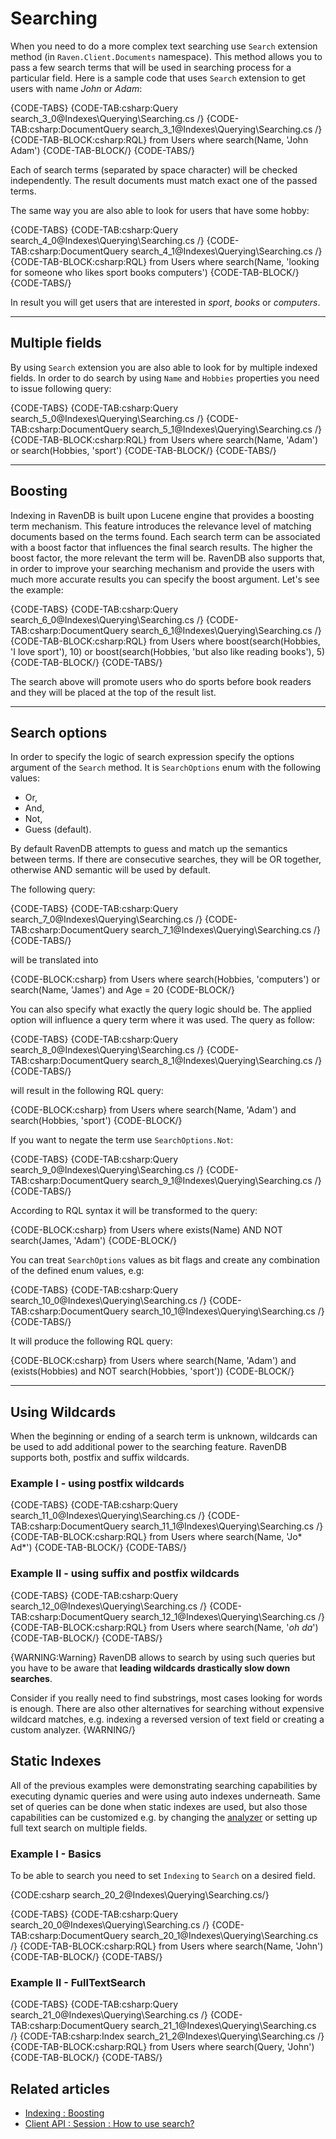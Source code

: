 ﻿# Searching

When you need to do a more complex text searching use `Search` extension method (in `Raven.Client.Documents` namespace). This method allows you to pass a few search terms that will be used in searching process for a particular field. Here is a sample code
that uses `Search` extension to get users with name *John* or *Adam*:

{CODE-TABS}
{CODE-TAB:csharp:Query search_3_0@Indexes\Querying\Searching.cs /}
{CODE-TAB:csharp:DocumentQuery search_3_1@Indexes\Querying\Searching.cs /}
{CODE-TAB-BLOCK:csharp:RQL}
from Users
where search(Name, 'John Adam')
{CODE-TAB-BLOCK/}
{CODE-TABS/}

Each of search terms (separated by space character) will be checked independently. The result documents must match exact one of the passed terms.

The same way you are also able to look for users that have some hobby:

{CODE-TABS}
{CODE-TAB:csharp:Query search_4_0@Indexes\Querying\Searching.cs /}
{CODE-TAB:csharp:DocumentQuery search_4_1@Indexes\Querying\Searching.cs /}
{CODE-TAB-BLOCK:csharp:RQL}
from Users
where search(Name, 'looking for someone who likes sport books computers')
{CODE-TAB-BLOCK/}
{CODE-TABS/}

In result you will get users that are interested in *sport*, *books* or *computers*.

<hr />

## Multiple fields

By using `Search` extension you are also able to look for by multiple indexed fields. In order to do search by using `Name` and `Hobbies` properties you need to issue following query:

{CODE-TABS}
{CODE-TAB:csharp:Query search_5_0@Indexes\Querying\Searching.cs /}
{CODE-TAB:csharp:DocumentQuery search_5_1@Indexes\Querying\Searching.cs /}
{CODE-TAB-BLOCK:csharp:RQL}
from Users
where search(Name, 'Adam') or search(Hobbies, 'sport')
{CODE-TAB-BLOCK/}
{CODE-TABS/}

<hr />

## Boosting

Indexing in RavenDB is built upon Lucene engine that provides a boosting term mechanism. This feature introduces the relevance level of matching documents based on the terms found. 
Each search term can be associated with a boost factor that influences the final search results. The higher the boost factor, the more relevant the term will be. 
RavenDB also supports that, in order to improve your searching mechanism and provide the users with much more accurate results you can specify the boost argument. Let's see the example:

{CODE-TABS}
{CODE-TAB:csharp:Query search_6_0@Indexes\Querying\Searching.cs /}
{CODE-TAB:csharp:DocumentQuery search_6_1@Indexes\Querying\Searching.cs /}
{CODE-TAB-BLOCK:csharp:RQL}
from Users
where boost(search(Hobbies, 'I love sport'), 10) or boost(search(Hobbies, 'but also like reading books'), 5)
{CODE-TAB-BLOCK/}
{CODE-TABS/}

The search above will promote users who do sports before book readers and they will be placed at the top of the result list.

<hr />

## Search options

In order to specify the logic of search expression specify the options argument of the `Search` method. It is `SearchOptions` enum with the following values:

* Or,
* And,
* Not,
* Guess (default).

By default RavenDB attempts to guess and match up the semantics between terms. If there are consecutive searches, they will be OR together, otherwise AND semantic will be used by default.

The following query:

{CODE-TABS}
{CODE-TAB:csharp:Query search_7_0@Indexes\Querying\Searching.cs /}
{CODE-TAB:csharp:DocumentQuery search_7_1@Indexes\Querying\Searching.cs /}
{CODE-TABS/}

will be translated into

{CODE-BLOCK:csharp}
from Users
where search(Hobbies, 'computers') or search(Name, 'James') and Age = 20
{CODE-BLOCK/}

You can also specify what exactly the query logic should be. The applied option will influence a query term where it was used. The query as follow:

{CODE-TABS}
{CODE-TAB:csharp:Query search_8_0@Indexes\Querying\Searching.cs /}
{CODE-TAB:csharp:DocumentQuery search_8_1@Indexes\Querying\Searching.cs /}
{CODE-TABS/}

will result in the following RQL query:

{CODE-BLOCK:csharp}
from Users
where search(Name, 'Adam') and search(Hobbies, 'sport')
{CODE-BLOCK/}

If you want to negate the term use `SearchOptions.Not`:

{CODE-TABS}
{CODE-TAB:csharp:Query search_9_0@Indexes\Querying\Searching.cs /}
{CODE-TAB:csharp:DocumentQuery search_9_1@Indexes\Querying\Searching.cs /}
{CODE-TABS/}

According to RQL syntax it will be transformed to the query:

{CODE-BLOCK:csharp}
from Users
where exists(Name) AND NOT search(James, 'Adam')
{CODE-BLOCK/}

You can treat `SearchOptions` values as bit flags and create any combination of the defined enum values, e.g:

{CODE-TABS}
{CODE-TAB:csharp:Query search_10_0@Indexes\Querying\Searching.cs /}
{CODE-TAB:csharp:DocumentQuery search_10_1@Indexes\Querying\Searching.cs /}
{CODE-TABS/}

It will produce the following RQL query:

{CODE-BLOCK:csharp}
from Users
where search(Name, 'Adam') and (exists(Hobbies) and NOT search(Hobbies, 'sport'))
{CODE-BLOCK/}

<hr />

## Using Wildcards

When the beginning or ending of a search term is unknown, wildcards can be used to add additional power to the searching feature. RavenDB supports both, postfix and suffix wildcards.

### Example I - using postfix wildcards

{CODE-TABS}
{CODE-TAB:csharp:Query search_11_0@Indexes\Querying\Searching.cs /}
{CODE-TAB:csharp:DocumentQuery search_11_1@Indexes\Querying\Searching.cs /}
{CODE-TAB-BLOCK:csharp:RQL}
from Users
where search(Name, 'Jo* Ad*')
{CODE-TAB-BLOCK/}
{CODE-TABS/}

### Example II - using suffix and postfix wildcards

{CODE-TABS}
{CODE-TAB:csharp:Query search_12_0@Indexes\Querying\Searching.cs /}
{CODE-TAB:csharp:DocumentQuery search_12_1@Indexes\Querying\Searching.cs /}
{CODE-TAB-BLOCK:csharp:RQL}
from Users
where search(Name, '*oh* *da*')
{CODE-TAB-BLOCK/}
{CODE-TABS/}

{WARNING:Warning}
RavenDB allows to search by using such queries but you have to be aware that **leading wildcards drastically slow down searches**.

Consider if you really need to find substrings, most cases looking for words is enough. There are also other alternatives for searching without expensive wildcard matches, e.g. indexing a reversed version of text field or creating a custom analyzer.
{WARNING/}

## Static Indexes

All of the previous examples were demonstrating searching capabilities by executing dynamic queries and were using auto indexes underneath. Same set of queries can be done when static indexes are used, but also those capabilities can be customized e.g. by changing the [analyzer](../using-analyzers) or setting up full text search on multiple fields.

### Example I - Basics

To be able to search you need to set `Indexing` to `Search` on a desired field.

{CODE:csharp search_20_2@Indexes\Querying\Searching.cs/}

{CODE-TABS}
{CODE-TAB:csharp:Query search_20_0@Indexes\Querying\Searching.cs /}
{CODE-TAB:csharp:DocumentQuery search_20_1@Indexes\Querying\Searching.cs /}
{CODE-TAB-BLOCK:csharp:RQL}
from Users
where search(Name, 'John')
{CODE-TAB-BLOCK/}
{CODE-TABS/}

### Example II - FullTextSearch

{CODE-TABS}
{CODE-TAB:csharp:Query search_21_0@Indexes\Querying\Searching.cs /}
{CODE-TAB:csharp:DocumentQuery search_21_1@Indexes\Querying\Searching.cs /}
{CODE-TAB:csharp:Index search_21_2@Indexes\Querying\Searching.cs /}
{CODE-TAB-BLOCK:csharp:RQL}
from Users
where search(Query, 'John')
{CODE-TAB-BLOCK/}
{CODE-TABS/}

## Related articles

- [Indexing : Boosting](../../indexes/boosting)
- [Client API : Session : How to use search?](../../client-api/session/querying/how-to-use-search)
